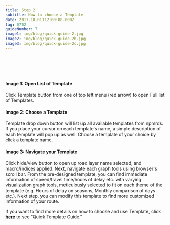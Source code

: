 ```yaml
---
title: Step 2
subtitle: How to choose a Template
date: 2017-10-01T12:00:08.000Z
tag: 0702
guideNumber: 7
image1: img/blog/quick-guide-2.jpg
image2: img/blog/quick-guide-2b.jpg
image3: img/blog/quick-guide-2c.jpg
---
```


# &nbsp; 
#### Image 1: Open List of Template
Click Template button from one of top left menu (red arrow) to open Full list of Templates. 

#### Image 2: Choose a Template
 Template drop down button will list up all available templates from npmrds. If you place your cursor on each template's name, a simple description of each template will pop up as well. Choose a template of your choice by click a template name. 

#### Image 3: Navigate your Template
 Click hide/view button to open up road layer name selected, and macro/indices applied. Next, navigate each graph tools using browser's scroll bar. From the pre-designed template, you can find immediate information of speed/travel time/hours of delay etc. with varying visualization graph tools, meticulously selected to fit on each theme of the template (e.g. Hours of delay on seasons, Monthly comparison of days etc.). Next step, you can modify this template to find more customized information of your route. 

If you want to find more details on how to choose and use Template, click [**here**](https://npmrds.availabs.org/g/guide/quick-template-hours-of-delay/) to see "Quick Template Guide." 